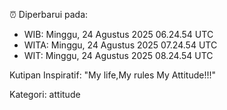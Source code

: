 ⏰ Diperbarui pada:
- WIB: Minggu, 24 Agustus 2025 06.24.54 UTC
- WITA: Minggu, 24 Agustus 2025 07.24.54 UTC
- WIT: Minggu, 24 Agustus 2025 08.24.54 UTC

Kutipan Inspiratif:
"My life,My rules My Attitude!!!"


Kategori: attitude

